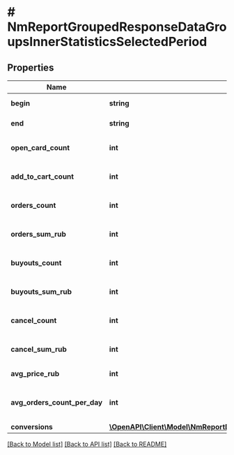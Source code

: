# # NmReportGroupedResponseDataGroupsInnerStatisticsSelectedPeriod

## Properties

Name | Type | Description | Notes
------------ | ------------- | ------------- | -------------
**begin** | **string** | Начало периода | [optional]
**end** | **string** | Конец периода | [optional]
**open_card_count** | **int** | Количество переходов в КТ | [optional]
**add_to_cart_count** | **int** | Положили в корзину, штук | [optional]
**orders_count** | **int** | Заказли товаров, штук | [optional]
**orders_sum_rub** | **int** | Заказали на сумму, руб. | [optional]
**buyouts_count** | **int** | Выкупили товаров, штук | [optional]
**buyouts_sum_rub** | **int** | Выкупили на сумму, руб. | [optional]
**cancel_count** | **int** | Отменили товаров, штук | [optional]
**cancel_sum_rub** | **int** | Отменили на сумму, руб | [optional]
**avg_price_rub** | **int** | Средняя цена, руб. | [optional]
**avg_orders_count_per_day** | **int** | Среднее количество заказов в день, шт. | [optional]
**conversions** | [**\OpenAPI\Client\Model\NmReportDetailResponseDataCardsInnerStatisticsSelectedPeriodConversions**](NmReportDetailResponseDataCardsInnerStatisticsSelectedPeriodConversions.md) |  | [optional]

[[Back to Model list]](../../README.md#models) [[Back to API list]](../../README.md#endpoints) [[Back to README]](../../README.md)
